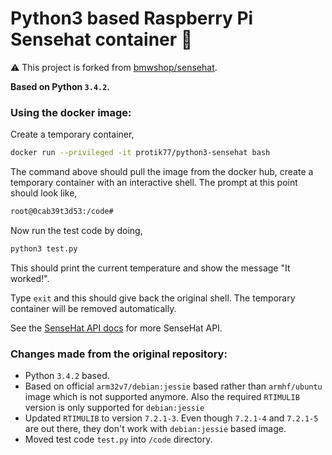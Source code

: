
# Python3 based Raspberry Pi Sensehat container :snake:

:warning: This project is forked from [bmwshop/sensehat](https://github.com/bmwshop/sensehat).

**Based on Python `3.4.2`.**

### Using the docker image:

Create a temporary container,
```bash
docker run --privileged -it protik77/python3-sensehat bash
```

The command above should pull the image from the docker hub, create a temporary container with an interactive shell. The prompt at this point should look like,
```bash
root@0cab39t3d53:/code#
```

Now run the test code by doing,
```bash
python3 test.py
```

This should print the current temperature and show the message "It worked!".

Type `exit` and this should give back the original shell. The temporary container will be removed automatically.

See the [SenseHat API docs](https://pythonhosted.org/sense-hat/) for more SenseHat API.

### Changes made from the original repository:

* Python `3.4.2` based.
* Based on official `arm32v7/debian:jessie` based rather than `armhf/ubuntu` image which is not supported anymore. Also the required `RTIMULIB` version is only supported for `debian:jessie`
* Updated `RTIMULIB` to version `7.2.1-3`. Even though `7.2.1-4` and `7.2.1-5` are out there, they don't work with `debian:jessie` based image.
* Moved test code `test.py` into `/code` directory.
